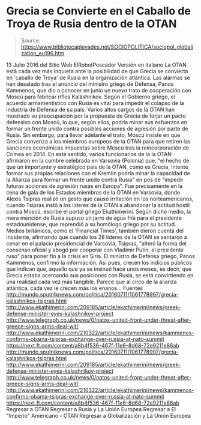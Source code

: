 # Grecia se Convierte en el Caballo de Troya de Rusia dentro de la OTAN

> Source: https://www.bibliotecapleyades.net/SOCIOPOLITICA/sociopol_globalization_eu196.htm

13 Julio 2016
del Sitio Web ElRobotPescador
Versión en italiano
La OTAN está cada vez más inquieta ante la posibilidad de que Grecia se convierta en 'caballo de Troya' de Rusia en la organización atlántica. Las alarmas se han desatado tras el anuncio del ministro griego de Defensa, Panos Kammenos, que dio a conocer en junio un nuevo trato de cooperación con Moscú para fabricar rifles Kaláshnikov. Según el Gobierno griego, el acuerdo armamentístico con Rusia es vital para impedir el colapso de la industria de Defensa de su país. Varios altos cargos de la OTAN han mostrado su preocupación por la propuesta de Grecia de forjar un pacto defensivo con Moscú, lo que, según ellos, podría minar sus esfuerzos en formar un frente unido contra posibles acciones de agresión por parte de Rusia. Sin embargo, para llevar adelante el trato, Moscú insiste en que Grecia convenza a los miembros europeos de la OTAN para que retiren las sanciones económicas impuestas sobre Moscú tras la reincorporación de Crimea en 2014. En este sentido, varios funcionarios de la la OTAN afirmaron en la cumbre celebrada en Varsovia (Polonia) que,
"el hecho de que un importante y estratégico país de la OTAN, como es Grecia, intente formar sus propias relaciones con el Kremlin podría minar la capacidad de la Alianza para formar un frente unido contra Rusia" en pos de "impedir futuras acciones de agresión rusas en Europa".
Fue precisamente en la cena de gala de los Estados miembros de la OTAN en Varsovia, donde Alexis Tsipras realizó un gesto que causó irritación en los norteamericanos, cuando Tsipras instó a los líderes de la OTAN a abandonar la actitud hostil contra Moscú, escribe el portal griego Ekathimerini. Según dicho medio, la mera mención de Rusia supuso un jarro de agua fría para el presidente estadounidense, que reprendió a su homólogo griego por su actitud.
Medios británicos, como el 'Financial Times', también dieron cuenta del incidente, afirmando que cuando los 28 líderes de la OTAN se sentaron a cenar en el palacio presidencial de Varsovia, Tsipras,
"alteró la forma del consenso oficial y abogó por cooperar con Vladímir Putin, el presidente ruso" para poner fin a la crisis en Siria.
El ministro de Defensa griego, Panos Kammenos, confirmó la información. Así pues, crecen los indicios públicos que indican que, aquello que ya se insinuó hace unos meses, es decir, que Grecia estaba acercando sus posiciones con Rusia, se está convirtiendo en una realidad cada vez más tangible. Parece que al circo de la alianza atlántica, cada vez le crecen más los enanos...
Fuentes
http://mundo.sputniknews.com/politica/20160711/1061778997/grecia-kalashnikos-tsipras.html http://www.ekathimerini.com/209185/article/ekathimerini/news/greek-defense-minister-eyes-kalashnikov-project http://www.telegraph.co.uk/news/0/natos-united-front-under-threat-after-greece-signs-arms-deal-wit/ http://www.ekathimerini.com/210322/article/ekathimerini/news/kammenos-confirms-obama-tsipras-exchange-over-russia-at-nato-summit https://next.ft.com/content/a8b4f536-467f-11e6-8d68-72e9211e86ab
http://mundo.sputniknews.com/politica/20160711/1061778997/grecia-kalashnikos-tsipras.html
http://www.ekathimerini.com/209185/article/ekathimerini/news/greek-defense-minister-eyes-kalashnikov-project
http://www.telegraph.co.uk/news/0/natos-united-front-under-threat-after-greece-signs-arms-deal-wit/
http://www.ekathimerini.com/210322/article/ekathimerini/news/kammenos-confirms-obama-tsipras-exchange-over-russia-at-nato-summit
https://next.ft.com/content/a8b4f536-467f-11e6-8d68-72e9211e86ab
Regresar a OTAN
Regresar a Rusia y La Unión Europea
Regresar a El "Imperio" Americano - OTAN
Regresar a Globalización y La Unión Europea
